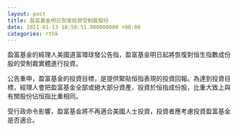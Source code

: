 ```yaml
---
layout: post
title: 盈富基金明日恢復投資受制裁股份
date: 2021-01-13 18:50:51.000000000 +08:00
categories: rthk
---
```


盈富基金的經理人美國道富環球發公告指，盈富基金明日起將恢復對恒生指數成份股的受制裁實體進行投資。

公告重申，盈富基金的投資目標，是提供緊貼恒指表現的投資回報。為達到投資目標，經理人會把盈富基金全部或絕大部分資產，投資於恒指成份股，比重大致上與有關股份佔恒指比重相同。

受行政命令影響，盈富基金將不再適合美國人士投資，投資者應考慮投資盈富基金是否適合。
